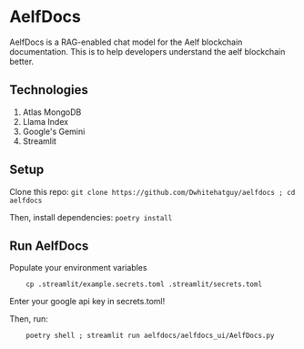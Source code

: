 # AelfDocs

AelfDocs is a RAG-enabled chat model for the Aelf blockchain documentation. This is to help developers understand the aelf blockchain better.

## Technologies

1. Atlas MongoDB
2. Llama Index
3. Google's Gemini
4. Streamlit

## Setup

Clone this repo: `git clone https://github.com/Dwhitehatguy/aelfdocs ; cd aelfdocs`

Then, install dependencies: `poetry install`

## Run AelfDocs

Populate your environment variables

```
    cp .streamlit/example.secrets.toml .streamlit/secrets.toml
```

Enter your google api key in secrets.toml!

Then, run:
```
    poetry shell ; streamlit run aelfdocs/aelfdocs_ui/AelfDocs.py
```
